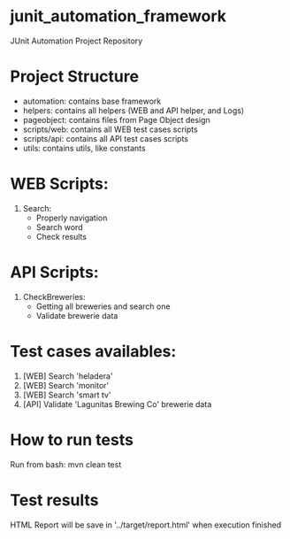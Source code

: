 # junit_automation_framework
JUnit Automation Project Repository

# Project Structure

- automation: contains base framework
- helpers: contains all helpers (WEB and API helper, and Logs)
- pageobject: contains files from Page Object design
- scripts/web: contains all WEB test cases scripts
- scripts/api: contains all API test cases scripts
- utils: contains utils, like constants

# WEB Scripts:

1. Search:
	- Properly navigation
	- Search word
	- Check results

# API Scripts:

1. CheckBreweries:
	- Getting all breweries and search one
	- Validate brewerie data

# Test cases availables:

1. [WEB] Search 'heladera'
2. [WEB] Search 'monitor'
3. [WEB] Search 'smart tv'
4. [API] Validate 'Lagunitas Brewing Co' brewerie data

# How to run tests
Run from bash: mvn clean test

# Test results
HTML Report will be save in '../target/report.html' when execution finished
